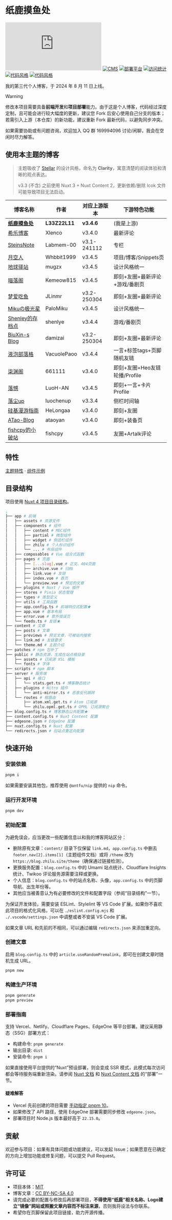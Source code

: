 # 纸鹿摸鱼处

[![框架](https://img.shields.io/badge/框架-Nuxt-00DC82?logo=Nuxt.js)](https://nuxt.com/)
[![CMS](https://img.shields.io/badge/CMS-Nuxt%20Content-00DC82?logo=Nuxt.js)](https://content.nuxt.com/)
[![部署平台](https://img.shields.io/badge/部署平台-Vercel-000000?logo=Vercel)](https://vercel.com/)
[![访问统计](https://img.shields.io/badge/访问统计-Umami-000000?logo=Umami)](https://github.com/umami-software/umami)
[![代码风格](https://img.shields.io/badge/代码风格-ESLint-4B32C3?logo=ESLint)](https://eslint.org/)
[![代码风格](https://img.shields.io/badge/代码风格-Stylelint-263238?logo=Stylelint)](https://stylelint.io/)

我的第三代个人博客，于 2024 年 8 月 11 日上线。

> [!WARNING]
>
> 修改本项目需要具备**前端开发**和**项目部署**能力。由于这是个人博客，代码经过深度定制，且可能会进行较大幅度的更新，建议您 Fork 后安心使用自己分支的版本；若需引入上游（本仓库）的新功能，建议重新 Fork 最新代码，以避免同步冲突。
>
> 如果需要协助或有问题咨询，欢迎加入 QQ 群 169994096 讨论/闲聊，我会在空闲时尽力解答。

## 使用本主题的博客

> 主题吸收了 [Stellar](https://github.com/xaoxuu/hexo-theme-stellar) 的设计风格，命名为 **Clarity**，寓意清楚的阅读体验和清晰的观点表达。
>
> v3.3 (不含) 之前使用 Nuxt 3 + Nuxt Content 2，更新依赖/删除 lcok 文件可能导致项目无法启动。

| 博客名称                                    | 作者          | 对应上游版本 | 下游特色功能                   |
| ------------------------------------------- | ------------- | ------------ | ------------------------------ |
| **[纸鹿摸鱼处](https://blog.zhilu.site/)**  | **L33Z22L11** | **v3.4.6**   | (我是上游)                     |
| [希乐博客](https://blog.xlenco.top/)        | Xlenco        | v3.4.0       | 最新评论                       |
| [SteinsNote](https://blog.labmem.chat/)     | Labmem-00     | v3.1-241112  | 专栏                           |
| [月空人](https://whbbit.cn/)                | Whbbit1999    | v3.4.5       | 项目/博客/Snippets页           |
| [地球驿站](https://blog.mugzx.top/)         | mugzx         | v3.4.5       | 设计风格统一                   |
| [喵落阁](https://blog-v3.kemeow.top/)       | Kemeow815     | v3.4.5       | 即刻+友圈+最新评论+游戏/番剧页 |
| [梦爱吃鱼](https://blog.ruom.top/)          | JLinmr        | v3.2-250304  | 即刻+友圈+最新评论             |
| [Mikuの极光星](https://blog.sotkg.com/)     | PaloMiku      | v3.4.5       | 设计风格统一                   |
| [Shenley的存档点](https://blog.ykrazy.top/) | shenlye       | v3.4.4       | 游戏/番剧页                    |
| [BiuXin-s Blog](https://zhilu.biuxin.com/)  | damizai       | v3.2-250304  | 即刻+友圈+最新评论             |
| [液泡部落格](https://blog.vacu.top/)        | VacuolePaoo   | v3.4.4       | 一言+标签tags+页脚随机友链     |
| [柒渊阁](https://www.myxz.top/)             | 661111        | v3.4.0       | 即刻+友圈+Heo友链轮播/Profile  |
| [落憾](https://blog.enltlh.me/)             | LuoH-AN       | v3.4.5       | 即刻+一言+卡片Profile          |
| [落尘up](https://www.luochen.chat/)         | luochenup     | v3.3.4       | 侧栏时间轴                     |
| [硅基漫游指南](https://blog.helong.online/) | HeLongaa      | v3.4.0       | 即刻+友圈                      |
| [ATao-Blog](https://blog.atao.cyou/)        | ataoyan       | v3.4.0       | 即刻+装备页                    |
| [fishcpy的小破站](https://blog.fis.ink/)    | fishcpy       | v3.4.5       | 友圈+Artalk评论                |

## 特性

[主题特性](https://blog.zhilu.site/theme) · [组件示例](https://blog.zhilu.site/previews/example)

## 目录结构

项目使用 [Nuxt 4 项目目录结构](https://nuxt.com/docs/4.x/guide/directory-structure/app/app)。

```sh
.
├── app # 前端
│   ├── assets # 资源文件
│   ├── components # 组件
│   │   ├── content # MDC组件
│   │   ├── partial # 微型组件
│   │   ├── widget # 侧边栏组件
│   │   ├── zhilu # 个人标识组件
│   │   └── ... # 布局组件
│   ├── composables # Vue 组合式函数
│   ├── pages # 页面
│   │   ├── [...slug].vue # 正文、404页面
│   │   ├── archive.vue # 归档
│   │   ├── link.vue # 友链
│   │   ├── index.vue # 首页
│   │   └── preview.vue # 预览的文章
│   ├── plugins # Nuxt / Vue 插件
│   ├── stores # Pinia 状态管理
│   ├── types # 类型定义
│   ├── utils # 工具函数
│   ├── app.config.ts # 前端响应式配置★
│   ├── app.vue # 基本布局
│   ├── error.vue # 意外错误页
│   └── feeds.ts # 友链★
├── content # 文章
│   ├── posts # 文章
│   ├── previews # 预览文章，可被站内搜索
│   ├── link.md # 友链要求
│   └── theme.md # 主题介绍
├── patches # npm 包补丁
├── public # 静态资源，生成在站点根目录
│   ├── assets # 订阅源 XSL 模板
│   └── fonts # 字体
├── scripts # npm 脚本
├── server # 服务端
│   ├── api # 接口
│   │   └── stats.get.ts # 博客静态统计
│   ├── plugins # Nitro 插件
│   │   └── anti-mirror.ts # 恶意反代跳转
│   └── routes # 根路由
│       ├── atom.xml.get.ts # Atom 订阅源
│       └── zhilu.opml.get.ts # OPML 订阅源聚合
├── blog.config.ts # 博客静态公共配置★
├── content.config.ts # Nuxt Content 配置
├── edgeone.json # EdgeOne 配置
├── nuxt.config.ts # Nuxt 配置
└── redirects.json # 旧站点重定向配置
```

## 快速开始

### 安装依赖

```sh
pnpm i
```

如果需要安装其他包，推荐使用 `@antfu/nip` 提供的 `nip` 命令。

### 运行开发环境

```sh
pnpm dev
```

### 初始配置

为避免误会，应当更改一些配置信息以和我的博客网站区分：

- 删除原有文章：`content/` 目录下仅保留 `link.md`，`app.config.ts` 中删去 `footer.nav[2].items[1]`（主题组件文档）或将 `/theme` 改为 `https://blog.zhilu.site/theme`（确保通过链接检测）。
- 更换服务配置：`blog.config.ts` 中的 Umami 站点统计、Cloudflare Insights 统计、Twikoo 评论服务源需要注释或更换。
- 个人信息：`blog.config.ts` 中的站点名称、头像，`app.config.ts` 中的页脚导航、出生年份等。
- 其他应当被善意认为有必要修改的文件和配置字段（参阅“目录结构”一节）。

为保证开发体验，需要安装 ESLint、Stylelint 等 VS Code 扩展。如果你不喜欢此项目的格式化风格，可以在 `./eslint.config.mjs` 和 `./.vscode/settings.json` 中调整或者不安装 VS Code 扩展。

如果文章 URL 和先前的不相同，可以通过编辑 `redirects.json` 来添加重定向。

### 创建文章

启用 `blog.config.ts` 中的 `article.useRandomPremalink`，即可在创建文章时随机生成 URL。

```sh
pnpm new
```

### 构建生产环境

```sh
pnpm generate
pnpm preview
```

### 部署指南

支持 Vercel、Netlify、Cloudflare Pages、EdgeOne 等平台部署。建议采用静态（SSG）部署方式：

- 构建命令: `pnpm generate`
- 输出目录: `dist`
- 安装命令: `pnpm i`

如果直接使用平台提供的“Nuxt”预设部署，则会变成 SSR 模式，此模式每次访问都会等待服务端重新渲染。请参阅 [Nuxt 文档](https://nuxt.com/docs/getting-started/deployment) 和 [Nuxt Content 文档](https://content.nuxt.com/docs/deploy/static) 的“部署”一节。

#### 疑难解答

- Vercel 先前创建的项目需要 [手动指定 pnpm 10](https://vercel.com/docs/builds/configure-a-build#corepack)。
- 如果修改了 API 路径，使用 EdgeOne 部署需要同步修改 `edgeone.json`。
- 部署项目时 Node.js 版本最好高于 `22.15.0`。

## 贡献

欢迎参与项目：如果有具体问题或功能建议，可以发起 Issue；如果愿意在已确定的方向上增加功能或修复问题，可以提交 Pull Request。

## 许可证

- 项目本体：[MIT](LICENSE)
- 博客文章：[CC BY-NC-SA 4.0](https://creativecommons.org/licenses/by-nc-sa/4.0/deed.zh-hans)
- 请完成必要的配置与修改后再部署项目，**不得使用“纸鹿”相关名称、Logo建立“镜像”网站或照搬文章内容而不标注来源**，否则我将设法与你联系。
- 希望你在页脚保留此项目链接，助力开源传播。
